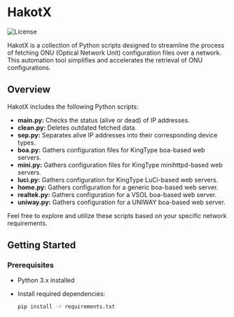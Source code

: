 # HakotX

![License](https://img.shields.io/badge/license-MIT-blue.svg)

HakotX is a collection of Python scripts designed to streamline the process of fetching ONU (Optical Network Unit) configuration files over a network. This automation tool simplifies and accelerates the retrieval of ONU configurations.

## Overview

HakotX includes the following Python scripts:

- **main.py:** Checks the status (alive or dead) of IP addresses.
- **clean.py:** Deletes outdated fetched data.
- **sep.py:** Separates alive IP addresses into their corresponding device types.
- **boa.py:** Gathers configuration files for KingType boa-based web servers.
- **mini.py:** Gathers configuration files for KingType minihttpd-based web servers.
- **luci.py:** Gathers configuration for KingType LuCi-based web servers.
- **home.py:** Gathers configuration for a generic boa-based web server.
- **realtek.py:** Gathers configuration for a VSOL boa-based web server.
- **uniway.py:** Gathers configuration for a UNIWAY boa-based web server.

Feel free to explore and utilize these scripts based on your specific network requirements.

## Getting Started

### Prerequisites

- Python 3.x installed
- Install required dependencies:

  ```bash
  pip install -r requirements.txt
  ```
